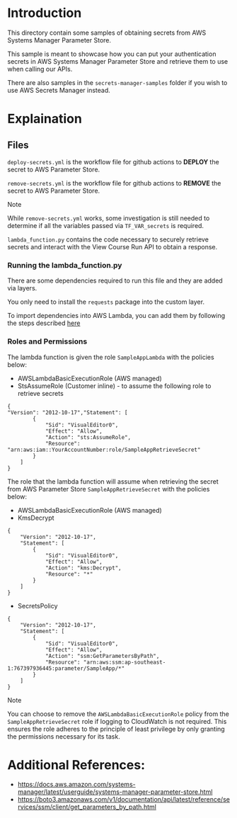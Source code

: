 # Introduction
This directory contain some samples of obtaining secrets from AWS Systems Manager Parameter Store.

This sample is meant to showcase how you can put your authentication secrets in AWS Systems Manager Parameter Store and retrieve them to use when calling our APIs.

There are also samples in the `secrets-manager-samples` folder if you wish to use AWS Secrets Manager instead.

# Explaination

## Files

`deploy-secrets.yml` is the workflow file for github actions to **DEPLOY** the secret to AWS Parameter Store.

`remove-secrets.yml` is the workflow file for github actions to **REMOVE** the secret to AWS Parameter Store.
> [!NOTE]
> While `remove-secrets.yml` works, some investigation is still needed to determine if all the variables passed via `TF_VAR_secrets` is required.

`lambda_function.py` contains the code necessary to securely retrieve secrets and interact with the View Course Run API to obtain a response.

### Running the lambda_function.py
There are some dependencies required to run this file and they are added via layers.

You only need to install the `requests` package into the custom layer.

To import dependencies into AWS Lambda, you can add them by following the steps described [here](https://stackoverflow.com/questions/65975883/aws-lambda-python-error-runtime-importmoduleerror)

### Roles and Permissions

The lambda function is given the role `SampleAppLambda` with the policies below:
- AWSLambdaBasicExecutionRole (AWS managed)
- StsAssumeRole (Customer inline) - to assume the following role to retrieve secrets 

```
{
"Version": "2012-10-17","Statement": [
        {
            "Sid": "VisualEditor0",
            "Effect": "Allow",
            "Action": "sts:AssumeRole",
            "Resource": "arn:aws:iam::YourAccountNumber:role/SampleAppRetrieveSecret"
        }
    ]
}
```

The role that the lambda function will assume when retrieving the secret from AWS Parameter Store `SampleAppRetrieveSecret` with the policies below:
- AWSLambdaBasicExecutionRole (AWS managed) 
- KmsDecrypt 
```
{
    "Version": "2012-10-17",
    "Statement": [
        {
            "Sid": "VisualEditor0",
            "Effect": "Allow",
            "Action": "kms:Decrypt",
            "Resource": "*"
        }
    ]
}
```
- SecretsPolicy  
```
{
    "Version": "2012-10-17",
    "Statement": [
        {
            "Sid": "VisualEditor0",
            "Effect": "Allow",
            "Action": "ssm:GetParametersByPath",
            "Resource": "arn:aws:ssm:ap-southeast-1:767397936445:parameter/SampleApp/*"
        }
    ]
}
```

> [!NOTE]
> You can choose to remove the `AWSLambdaBasicExecutionRole` policy from the `SampleAppRetrieveSecret` role if logging to CloudWatch is not required. This ensures the role adheres to the principle of least privilege by only granting the permissions necessary for its task.

# Additional References:
- https://docs.aws.amazon.com/systems-manager/latest/userguide/systems-manager-parameter-store.html
- https://boto3.amazonaws.com/v1/documentation/api/latest/reference/services/ssm/client/get_parameters_by_path.html
